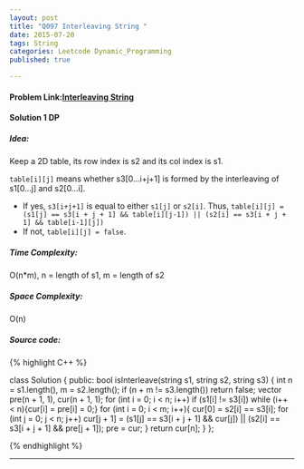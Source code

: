 ```yaml
---
layout: post
title: "Q097 Interleaving String "
date: 2015-07-20
tags: String 
categories: Leetcode Dynamic_Programming
published: true

---
```

#### Problem Link:[Interleaving String ](https://leetcode.com/problems/interleaving-string/) 

#### Solution 1 DP

##### Idea:

Keep a 2D table, its row index is s2 and its col index is s1. 

`table[i][j]` means whether s3[0...i+j+1] is formed by the interleaving of s1[0...j] and s2[0...i].

* If yes, `s3[i+j+1]` is equal to either `s1[j]` or `s2[i]`. Thus, `table[i][j] = (s1[j] == s3[i + j + 1] && table[i][j-1]) || (s2[i] == s3[i + j + 1] && table[i-1][j])` 
* If not, `table[i][j] = false`.

   
##### Time Complexity:

O(n*m), n = length of s1, m = length of s2

##### Space Complexity:

O(n)

##### Source code:
{% highlight C++ %}

class Solution {
public:
    bool isInterleave(string s1, string s2, string s3) {
        int n = s1.length(), m = s2.length();
        if (n + m != s3.length()) return false;
        vector<bool> pre(n + 1, 1), cur(n + 1, 1);
        for (int i = 0; i < n; i++)
            if (s1[i] != s3[i])
                while (i++ < n){cur[i] = pre[i] = 0;}
        for (int i = 0; i < m; i++){
            cur[0] = s2[i] == s3[i];
            for (int j = 0; j < n; j++)
                cur[j + 1] = (s1[j] == s3[i + j + 1] && cur[j]) || (s2[i] == s3[i + j + 1] && pre[j + 1]);
            pre = cur;
        }
        return cur[n];
    }
};

{% endhighlight %}

---



